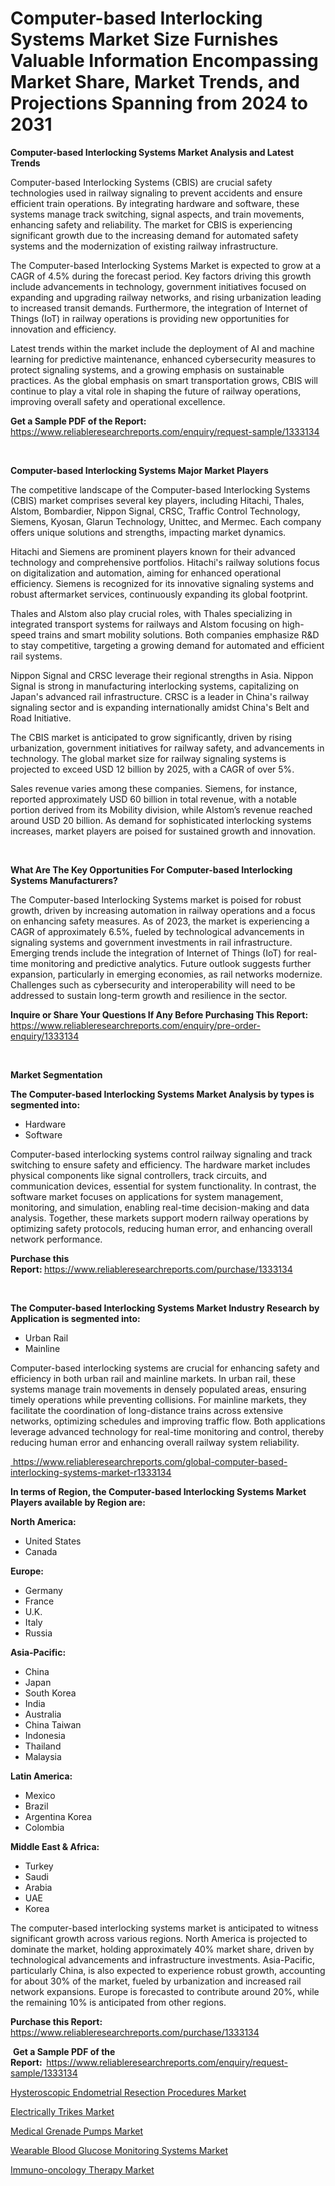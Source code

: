 <p><h1>Computer-based Interlocking Systems Market Size Furnishes Valuable Information Encompassing Market Share, Market Trends, and Projections Spanning from 2024 to 2031</h1></p><p><strong>Computer-based Interlocking Systems Market Analysis and Latest Trends</strong></p>
<p><p>Computer-based Interlocking Systems (CBIS) are crucial safety technologies used in railway signaling to prevent accidents and ensure efficient train operations. By integrating hardware and software, these systems manage track switching, signal aspects, and train movements, enhancing safety and reliability. The market for CBIS is experiencing significant growth due to the increasing demand for automated safety systems and the modernization of existing railway infrastructure.</p><p>The Computer-based Interlocking Systems Market is expected to grow at a CAGR of 4.5% during the forecast period. Key factors driving this growth include advancements in technology, government initiatives focused on expanding and upgrading railway networks, and rising urbanization leading to increased transit demands. Furthermore, the integration of Internet of Things (IoT) in railway operations is providing new opportunities for innovation and efficiency.</p><p>Latest trends within the market include the deployment of AI and machine learning for predictive maintenance, enhanced cybersecurity measures to protect signaling systems, and a growing emphasis on sustainable practices. As the global emphasis on smart transportation grows, CBIS will continue to play a vital role in shaping the future of railway operations, improving overall safety and operational excellence.</p></p>
<p><strong>Get a Sample PDF of the Report:&nbsp;</strong> <a href="https://www.reliableresearchreports.com/enquiry/request-sample/1333134?utm_campaign=115&utm_medium=2&utm_source=Github&utm_content=ia&utm_term=12102024&utm_id=computer-based-interlocking-systems">https://www.reliableresearchreports.com/enquiry/request-sample/1333134</a></p>
<p>&nbsp;</p>
<p><strong>Computer-based Interlocking Systems Major Market Players</strong></p>
<p><p>The competitive landscape of the Computer-based Interlocking Systems (CBIS) market comprises several key players, including Hitachi, Thales, Alstom, Bombardier, Nippon Signal, CRSC, Traffic Control Technology, Siemens, Kyosan, Glarun Technology, Unittec, and Mermec. Each company offers unique solutions and strengths, impacting market dynamics.</p><p>Hitachi and Siemens are prominent players known for their advanced technology and comprehensive portfolios. Hitachi's railway solutions focus on digitalization and automation, aiming for enhanced operational efficiency. Siemens is recognized for its innovative signaling systems and robust aftermarket services, continuously expanding its global footprint.</p><p>Thales and Alstom also play crucial roles, with Thales specializing in integrated transport systems for railways and Alstom focusing on high-speed trains and smart mobility solutions. Both companies emphasize R&D to stay competitive, targeting a growing demand for automated and efficient rail systems.</p><p>Nippon Signal and CRSC leverage their regional strengths in Asia. Nippon Signal is strong in manufacturing interlocking systems, capitalizing on Japan's advanced rail infrastructure. CRSC is a leader in China's railway signaling sector and is expanding internationally amidst China's Belt and Road Initiative.</p><p>The CBIS market is anticipated to grow significantly, driven by rising urbanization, government initiatives for railway safety, and advancements in technology. The global market size for railway signaling systems is projected to exceed USD 12 billion by 2025, with a CAGR of over 5%.</p><p>Sales revenue varies among these companies. Siemens, for instance, reported approximately USD 60 billion in total revenue, with a notable portion derived from its Mobility division, while Alstom’s revenue reached around USD 20 billion. As demand for sophisticated interlocking systems increases, market players are poised for sustained growth and innovation.</p></p>
<p>&nbsp;</p>
<p><strong>What Are The Key Opportunities For Computer-based Interlocking Systems Manufacturers?</strong></p>
<p><p>The Computer-based Interlocking Systems market is poised for robust growth, driven by increasing automation in railway operations and a focus on enhancing safety measures. As of 2023, the market is experiencing a CAGR of approximately 6.5%, fueled by technological advancements in signaling systems and government investments in rail infrastructure. Emerging trends include the integration of Internet of Things (IoT) for real-time monitoring and predictive analytics. Future outlook suggests further expansion, particularly in emerging economies, as rail networks modernize. Challenges such as cybersecurity and interoperability will need to be addressed to sustain long-term growth and resilience in the sector.</p></p>
<p><strong>Inquire or Share Your Questions If Any Before Purchasing This Report:</strong> <a href="https://www.reliableresearchreports.com/enquiry/pre-order-enquiry/1333134?utm_campaign=115&utm_medium=2&utm_source=Github&utm_content=ia&utm_term=12102024&utm_id=computer-based-interlocking-systems">https://www.reliableresearchreports.com/enquiry/pre-order-enquiry/1333134</a></p>
<p>&nbsp;</p>
<p><strong>Market Segmentation</strong></p>
<p><strong>The Computer-based Interlocking Systems Market Analysis by types is segmented into:</strong></p>
<p><ul><li>Hardware</li><li>Software</li></ul></p>
<p><p>Computer-based interlocking systems control railway signaling and track switching to ensure safety and efficiency. The hardware market includes physical components like signal controllers, track circuits, and communication devices, essential for system functionality. In contrast, the software market focuses on applications for system management, monitoring, and simulation, enabling real-time decision-making and data analysis. Together, these markets support modern railway operations by optimizing safety protocols, reducing human error, and enhancing overall network performance.</p></p>
<p><strong>Purchase this Report:&nbsp;</strong><a href="https://www.reliableresearchreports.com/purchase/1333134?utm_campaign=115&utm_medium=2&utm_source=Github&utm_content=ia&utm_term=12102024&utm_id=computer-based-interlocking-systems">https://www.reliableresearchreports.com/purchase/1333134</a></p>
<p>&nbsp;</p>
<p><strong>The Computer-based Interlocking Systems Market Industry Research by Application is segmented into:</strong></p>
<p><ul><li>Urban Rail</li><li>Mainline</li></ul></p>
<p><p>Computer-based interlocking systems are crucial for enhancing safety and efficiency in both urban rail and mainline markets. In urban rail, these systems manage train movements in densely populated areas, ensuring timely operations while preventing collisions. For mainline markets, they facilitate the coordination of long-distance trains across extensive networks, optimizing schedules and improving traffic flow. Both applications leverage advanced technology for real-time monitoring and control, thereby reducing human error and enhancing overall railway system reliability.</p></p>
<p><a href="https://www.reliableresearchreports.com/global-computer-based-interlocking-systems-market-r1333134?utm_campaign=115&utm_medium=2&utm_source=Github&utm_content=ia&utm_term=12102024&utm_id=computer-based-interlocking-systems">&nbsp;https://www.reliableresearchreports.com/global-computer-based-interlocking-systems-market-r1333134</a></p>
<p><strong>In terms of Region, the Computer-based Interlocking Systems Market Players available by Region are:</strong></p>
<p>
    <p> <strong> North America: </strong>
        <ul>
            <li>United States</li>
            <li>Canada</li>
        </ul>
        </p> 
    <p> <strong> Europe: </strong>
        <ul>
            <li>Germany</li>
            <li>France</li>
            <li>U.K.</li>
            <li>Italy</li>
            <li>Russia</li>
        </ul>
        </p> 
    <p> <strong> Asia-Pacific: </strong>
        <ul>
            <li>China</li>
            <li>Japan</li>
            <li>South Korea</li>
            <li>India</li>
            <li>Australia</li>
            <li>China Taiwan</li>
            <li>Indonesia</li>
            <li>Thailand</li>
            <li>Malaysia</li>
        </ul>
        </p> 
    <p> <strong> Latin America: </strong>
        <ul>
            <li>Mexico</li>
            <li>Brazil</li>
            <li>Argentina Korea</li>
            <li>Colombia</li>
        </ul>
        </p> 
    <p> <strong> Middle East & Africa: </strong>
        <ul>
            <li>Turkey</li>
            <li>Saudi</li>
            <li>Arabia</li>
            <li>UAE</li>
            <li>Korea</li>
        </ul>
    </p>
    </p>
<p><p>The computer-based interlocking systems market is anticipated to witness significant growth across various regions. North America is projected to dominate the market, holding approximately 40% market share, driven by technological advancements and infrastructure investments. Asia-Pacific, particularly China, is also expected to experience robust growth, accounting for about 30% of the market, fueled by urbanization and increased rail network expansions. Europe is forecasted to contribute around 20%, while the remaining 10% is anticipated from other regions.</p></p>
<p><strong>Purchase this Report: </strong><a href="https://www.reliableresearchreports.com/purchase/1333134?utm_campaign=115&utm_medium=2&utm_source=Github&utm_content=ia&utm_term=12102024&utm_id=computer-based-interlocking-systems">https://www.reliableresearchreports.com/purchase/1333134</a></p>
<p>&nbsp;<strong>Get a Sample PDF of the Report:&nbsp;&nbsp;</strong><a href="https://www.reliableresearchreports.com/enquiry/request-sample/1333134?utm_campaign=115&utm_medium=2&utm_source=Github&utm_content=ia&utm_term=12102024&utm_id=computer-based-interlocking-systems">https://www.reliableresearchreports.com/enquiry/request-sample/1333134</a></p>
<p><strong></strong></p>
<p><p><a href="https://www.linkedin.com/pulse/analyzing-global-hysteroscopic-endometrial-resection-procedures-fblve?utm_campaign=115&utm_medium=2&utm_source=Github&utm_content=ia&utm_term=12102024&utm_id=computer-based-interlocking-systems">Hysteroscopic Endometrial Resection Procedures Market</a></p><p><a href="https://github.com/JavierDDowns/Market-Research-Report-List-1/blob/main/electrically-trikes-market.md?utm_campaign=115&utm_medium=2&utm_source=Github&utm_content=ia&utm_term=12102024&utm_id=computer-based-interlocking-systems">Electrically Trikes Market</a></p><p><a href="https://github.com/AlbertGonzalez266/Market-Research-Report-List-1/blob/main/medical-grenade-pumps-market.md?utm_campaign=115&utm_medium=2&utm_source=Github&utm_content=ia&utm_term=12102024&utm_id=computer-based-interlocking-systems">Medical Grenade Pumps Market</a></p><p><a href="https://www.linkedin.com/pulse/global-wearable-blood-glucose-monitoring-systems-industry-analysis-y8slc?utm_campaign=115&utm_medium=2&utm_source=Github&utm_content=ia&utm_term=12102024&utm_id=computer-based-interlocking-systems">Wearable Blood Glucose Monitoring Systems Market</a></p><p><a href="https://www.linkedin.com/pulse/emerging-trends-immuno-oncology-therapy-market-detailed-overview-cob2f?utm_campaign=115&utm_medium=2&utm_source=Github&utm_content=ia&utm_term=12102024&utm_id=computer-based-interlocking-systems">Immuno-oncology Therapy Market</a></p></p>